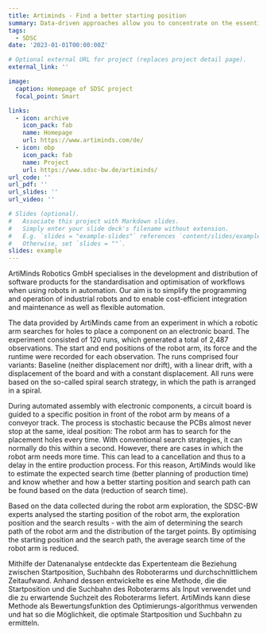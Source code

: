 ```yaml
---
title: Artiminds - Find a better starting position
summary: Data-driven approaches allow you to concentrate on the essentials. Detailed optimisation is automated. This saves a lot of time and effort.
tags:
  - SDSC
date: '2023-01-01T00:00:00Z'

# Optional external URL for project (replaces project detail page).
external_link: ''

image:
  caption: Homepage of SDSC project
  focal_point: Smart

links:
  - icon: archive
    icon_pack: fab
    name: Homepage
    url: https://www.artiminds.com/de/
  - icon: obp
    icon_pack: fab
    name: Project
    url: https://www.sdsc-bw.de/artiminds/
url_code: ''
url_pdf: ''
url_slides: ''
url_video: ''

# Slides (optional).
#   Associate this project with Markdown slides.
#   Simply enter your slide deck's filename without extension.
#   E.g. `slides = "example-slides"` references `content/slides/example-slides.md`.
#   Otherwise, set `slides = ""`.
slides: example
---
```


ArtiMinds Robotics GmbH specialises in the development and distribution of software products for the standardisation and optimisation of workflows when using robots in automation. Our aim is to simplify the programming and operation of industrial robots and to enable cost-efficient integration and maintenance as well as flexible automation.

The data provided by ArtiMinds came from an experiment in which a robotic arm searches for holes to place a component on an electronic board. The experiment consisted of 120 runs, which generated a total of 2,487 observations. The start and end positions of the robot arm, its force and the runtime were recorded for each observation. The runs comprised four variants: Baseline (neither displacement nor drift), with a linear drift, with a displacement of the board and with a constant displacement. All runs were based on the so-called spiral search strategy, in which the path is arranged in a spiral.

During automated assembly with electronic components, a circuit board is guided to a specific position in front of the robot arm by means of a conveyor track. The process is stochastic because the PCBs almost never stop at the same, ideal position: The robot arm has to search for the placement holes every time. With conventional search strategies, it can normally do this within a second. However, there are cases in which the robot arm needs more time. This can lead to a cancellation and thus to a delay in the entire production process. For this reason, ArtiMinds would like to estimate the expected search time (better planning of production time) and know whether and how a better starting position and search path can be found based on the data (reduction of search time).

Based on the data collected during the robot arm exploration, the SDSC-BW experts analysed the starting position of the robot arm, the exploration position and the search results - with the aim of determining the search path of the robot arm and the distribution of the target points. By optimising the starting position and the search path, the average search time of the robot arm is reduced.

Mithilfe der Datenanalyse entdeckte das Expertenteam die Beziehung zwischen Startposition, Suchbahn des Roboterarms und durchschnittlichem Zeitaufwand. Anhand dessen entwickelte es eine Methode, die die Startposition und die Suchbahn des Roboterarms als Input verwendet und die zu erwartende Suchzeit des Roboterarms liefert. ArtiMinds kann diese Methode als Bewertungsfunktion des Optimierungs-algorithmus verwenden und hat so die Möglichkeit, die optimale Startposition und Suchbahn zu ermitteln.